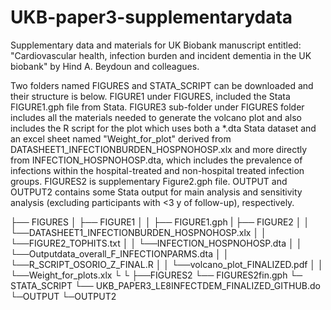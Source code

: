 # UKB-paper3-supplementarydata
Supplementary data and materials for UK Biobank manuscript entitled: "Cardiovascular health, infection burden and incident dementia in the UK biobank" by Hind A. Beydoun and colleagues. 

Two folders named FIGURES and STATA_SCRIPT can be downloaded and their structure is below. FIGURE1 under FIGURES, included the Stata FIGURE1.gph file from Stata.
FIGURE3 sub-folder under FIGURES folder includes all the materials needed to generate the volcano plot and also includes the R script for the plot which uses both a *.dta Stata dataset and an excel sheet named "Weight_for_plot" derived from DATASHEET1_INFECTIONBURDEN_HOSPNOHOSP.xlx and more directly from INFECTION_HOSPNOHOSP.dta, which includes the prevalence of infections within the hospital-treated and non-hospital treated infection groups. 
FIGURES2 is supplementary Figure2.gph file. OUTPUT and OUTPUT2 contains some Stata output for main analysis and sensitivity analysis (excluding participants with <3 y of follow-up), respectively. 



├── FIGURES
│   ├── FIGURE1
│   │   ├── FIGURE1.gph
|   ├── FIGURE2
│   │   └──DATASHEET1_INFECTIONBURDEN_HOSPNOHOSP.xlx
│   │   └──FIGURE2_TOPHITS.txt
│   │   └──INFECTION_HOSPNOHOSP.dta
│   │   └──Outputdata_overall_F_INFECTIONPARMS.dta
│   │   └──R_SCRIPT_OSORIO_Z_FINAL.R
│   │   └──volcano_plot_FINALIZED.pdf
│   │   └──Weight_for_plots.xlx
└
└   ├──FIGURES2
       └── FIGURES2fin.gph
└─ STATA_SCRIPT
    └── UKB_PAPER3_LE8INFECTDEM_FINALIZED_GITHUB.do
└─OUTPUT
└─OUTPUT2
